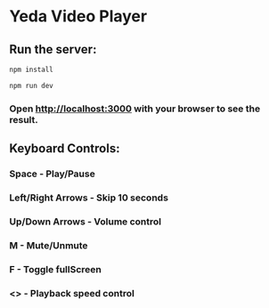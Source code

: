 # Yeda Video Player

## Run the server:
```bash
npm install
```
```bash
npm run dev
```

### Open [http://localhost:3000](http://localhost:3000) with your browser to see the result.

## Keyboard Controls:
### Space - Play/Pause
### Left/Right Arrows - Skip 10 seconds
### Up/Down Arrows - Volume control
### M - Mute/Unmute
### F - Toggle fullScreen
### <> - Playback speed control
